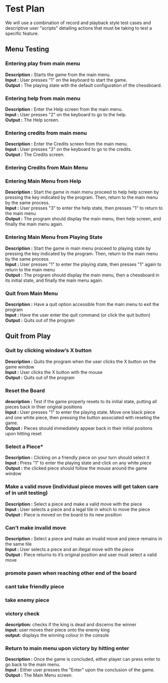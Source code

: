 # Test Plan        
        
We will use a combination of record and playback style test cases and descriptive user "scripts" detailing actions that must be taking to test a specific feature.        
        
## Menu Testing        
### Entering play from main menu      
**Description :** Starts the game from the main menu.        
**Input :** User presses "1" on the keyboard to start the game.        
**Output :** The playing state with the default configuration of the chessboard.        
        
### Entering help from main menu       
**Description :** Enter the Help screen from the main menu.        
**Input :** User presses "2" on the keyboard to go to the help.        
**Output :** The Help screen.        
        
### Entering credits from main menu       
**Description :** Enter the Credits screen from the main menu.        
**Input :** User presses "3" on the keyboard to go to the credits.        
**Output :** The Credits screen.        
        
### Entering Credits from Main Menu        
        
### Entering Main Menu from Help     
**Description :** Start the game in main menu proceed to help help screen by pressing the key indicated by the program. Then, return to the main menu by the same process.        
**Input :** User presses "3" to enter the help state, then presses "1" to return to the main menu        
**Output :** The program should display the main menu, then help screen, and finally the main menu again.        
        
### Entering Main Menu from Playing State       
**Description :** Start the game in main menu proceed to playing state by pressing the key indicated by the program. Then, return to the main menu by the same process.        
**Input :** User presses "1" to enter the playing state, then presses "1" again to return to the main menu        
**Output :** The program should display the main menu, then a chessboard in its initial state, and finally the main menu again.        
        
### Quit from Main Menu
**Description :** Have a quit option accessible from the main menu to exit the program        
**Input :** Have the user enter the quit command (or click the quit button)        
**Output :** Quits out of the program        
        
## Quit from Play        
        
### Quit by clicking window’s X button
**Description :** Quits the program when the user clicks the X button on the game window        
**Input :** User clicks the X button with the mouse        
**Output :** Quits out of the program        

### Reset the Board 
**description :** Test if the game properly resets to its initial state, putting all pieces back in thier original positions        
**Input :** User presses "1" to enter the playing state. Move one black piece and one white piece, then pressing the button associated with reseting the game.        
**Output :** Pieces should immediately appear back in their initial positons upon hitting reset        
        
### Select a Piece*        
**Description :** Clicking on a friendly piece on your turn should select it        
**Input :** Press "1" to enter the playing state and click on any white piece         
**Output :** the clicked piece should follow the mouse around the game window        
        
### Make a valid move (individual piece moves will get taken care of in unit testing)
**Description :** Select a piece and make a valid move with the piece        
**Input :** User selects a piece and a legal tile in which to move the piece        
**Output :** Piece is moved on the board to its new position        
        
### Can’t make invalid move
**Description :** Select a piece and make an invalid move and piece remains in the same tile        
**Input :** User selects a piece and an illegal move with the piece        
**Output :** Piece returns to it’s original position and user must select a valid move        
        
### promote pawn when reaching other end of the board        
        
### cant take friendly piece        
        
### take enemy piece        
          
### victory check
**description:** checks if the king is dead and discerns the winner        
**input:** user moves their piece onto the enemy king        
**output:** displays the winning colour in the console        
        
### Return to main menu upon victory by hitting enter
**Description :** Once the game is concluded, either player can press enter to go back to the main menu.        
**Input :** Either user presses the "Enter" upon the conclusion of the game.        
**Output :** The Main Menu screen.        
